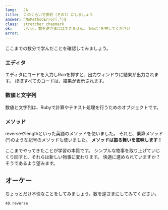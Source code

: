 ```yaml
---
lang:   JA
title:  このくらいで要約（その1）にしましょう
answer: ^NoMethodError(.*)$
class:  stretcher chapmark
ok:     いいえ、数を逆さまにはできません。'Next'を押してください
error:  
---
```


ここまでの数分で学んだことを確認してみましょう。

### エディタ
エディタにコードを入力しRunを押すと、出力ウィンドウに結果が出力されます。
ほぼすべてのコードは、結果が表示されます。

### 数値と文字列
数値と文字列は、Rubyで計算やテキスト処理を行うためのオブジェクトです。

### メソッド
reverseやlengthといった英語のメソッドを使いました。
それと、乗算メソッド(\*)のような記号のメソッドも使いました。
__メソッドは振る舞いを意味します！__

ここまでやってきたことが学習の本質です。
シンプルな物事を取り上げていじくり回すと、それらは新しい物事に変わります。
快適に進められていますか？そうであるよう望みます。

## オーケー
ちょっとだけ不快なことをしてみましょう。数を逆さまにしてみてください。

    40.reverse
